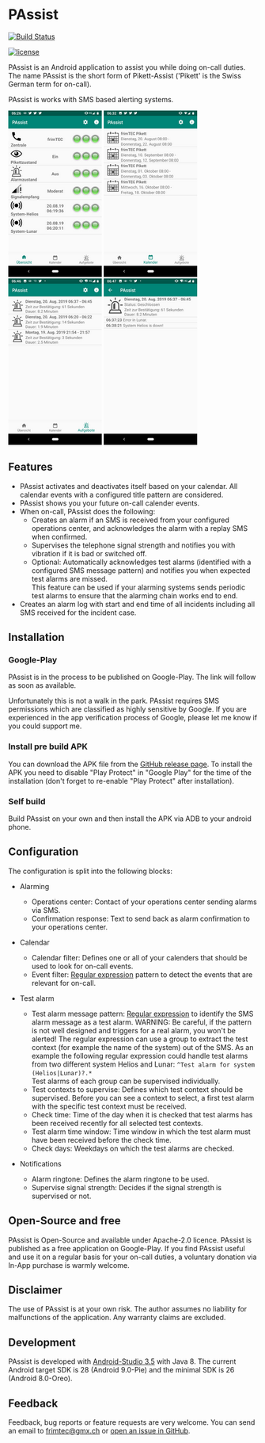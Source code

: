 # PAssist
[![Build Status](https://travis-ci.org/frimtec/pikett-assist.svg?branch=master)](https://travis-ci.org/frimtec/pikett-assist) 
<!-- [![Coverage Status](https://coveralls.io/repos/github/frimtec/pikett-assist/badge.svg?branch=master)](https://coveralls.io/github/frimtec/pikett-assist?branch=master) -->
[![license](https://img.shields.io/badge/License-Apache%202.0-blue.svg)](https://opensource.org/licenses/Apache-2.0)

PAssist is an Android application to assist you while doing on-call duties.
The name PAssist is the short form of Pikett-Assist ('Pikett' is the Swiss German term for on-call).

PAssist is works with SMS based alerting systems.

![Overview](images/screenshot-overview.png)
![Calendar](images/screenshot-calendar.png)
![Alert log](images/screenshot-alertlog.png)
![Alert detail](images/screenshot-alertlog-detail.png)

## Features
* PAssist activates and deactivates itself based on your calendar. All calendar events with a configured title pattern are considered.
* PAssist shows you your future on-call calender events.
* When on-call, PAssist does the following:
  * Creates an alarm if an SMS is received from your configured operations center, and acknowledges the alarm with a replay SMS when confirmed.
  * Supervises the telephone signal strength and notifies you with vibration if it is bad or switched off.
  * Optional: Automatically acknowledges test alarms (identified with a configured SMS message pattern) and notifies you when expected test alarms are missed.     
    This feature can be used if your alarming systems sends periodic test alarms to ensure that the alarming chain works end to end.
* Creates an alarm log with start and end time of all incidents including all SMS received for the incident case. 

## Installation
### Google-Play
PAssist is in the process to be published on Google-Play.
The link will follow as soon as available.

Unfortunately this is not a walk in the park. PAssist requires SMS permissions which are classified as highly sensitive by Google.
If you are experienced in the app verification process of Google, please let me know if you could support me.   

### Install pre build APK
You can download the APK file from the [GitHub release page](https://github.com/frimtec/pikett-assist/releases).
To install the APK you need to disable "Play Protect" in "Google Play" for the time of the installation (don't forget to re-enable "Play Protect" after installation).

### Self build
Build PAssist on your own and then install the APK via ADB to your android phone.

## Configuration 
The configuration is split into the following blocks:
* Alarming
  * Operations center: Contact of your operations center sending alarms via SMS.
  * Confirmation response: Text to send back as alarm confirmation to your operations center.
  
* Calendar
  * Calendar filter: Defines one or all of your calenders that should be used to look for on-call events. 
  * Event filter: [Regular expression](https://en.wikipedia.org/wiki/Regular_expression) pattern to detect the events that are relevant for on-call.
    
* Test alarm
  * Test alarm message pattern: [Regular expression](https://en.wikipedia.org/wiki/Regular_expression) to identify the SMS alarm message as a test alarm. 
    WARNING: Be careful, if the pattern is not well designed and triggers for a real alarm, you won't be alerted!
    The regular expression can use a group to extract the test context (for example the name of the system) out of the SMS.
    As an example the following regular expression could handle test alarms from two different system Helios and Lunar: `^Test alarm for system (Helios|Lunar)?.*`  
    Test alarms of each group can be supervised individually. 
  * Test contexts to supervise: Defines which test context should be supervised. Before you can see a context to select, a first test alarm with the specific test context must be received.
  * Check time: Time of the day when it is checked that test alarms has been received recently for all selected test contexts.
  * Test alarm time window: Time window in which the test alarm must have been received before the check time. 
  * Check days: Weekdays on which the test alarms are checked.

* Notifications
  * Alarm ringtone: Defines the alarm ringtone to be used. 
  * Supervise signal strength: Decides if the signal strength is supervised or not.

## Open-Source and free
PAssist is Open-Source and available under Apache-2.0 licence.
PAssist is published as a free application on Google-Play.
If you find PAssist useful and use it on a regular basis for your on-call duties, a voluntary donation via In-App purchase is warmly welcome.

## Disclaimer
The use of PAssist is at your own risk. The author assumes no liability for malfunctions of the application.
Any warranty claims are excluded.

## Development
PAssist is developed with [Android-Studio 3.5](https://developer.android.com/studio) with Java 8.
The current Android target SDK is 28 (Android 9.0-Pie) and the minimal SDK is 26 (Android 8.0-Oreo). 

## Feedback
Feedback, bug reports or feature requests are very welcome.
You can send an email to [frimtec@gmx.ch](mailto:frimtec@gmx.ch) or [open an issue in GitHub](https://github.com/frimtec/pikett-assist/issues).
